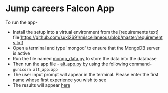 # Jump careers Falcon App

To run the app-

* Install the setup into a virtual environment from the [requirements text] file(https://github.com/suki2691/miscellaneous/blob/master/requirements.txt)
* Open a terminal and type 'mongod' to ensure that the MongoDB server is active
* Run the file named [mongo_data.py](https://github.com/suki2691/miscellaneous/blob/master/mongo_data.py) to store the data into the database
* Then run the app file - [alt_app.py](https://github.com/suki2691/miscellaneous/blob/master/alt_app.py) by using the following command-
`gunicorn alt_app:app`
* The user input prompt will appear in the terminal. Please enter the first name whose first experience you wish to see
* The results will appear [here](http://127.0.0.1:8000/users)

